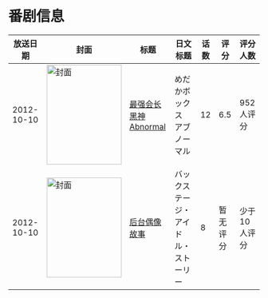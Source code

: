 # 番剧信息

|放送日期|封面|标题|日文标题|话数|评分|评分人数|
|---|---|---|---|---|---|---|
|2012-10-10|<img src="//lain.bgm.tv/pic/cover/c/a0/26/42741_ipkTo.jpg" alt="封面" style="width:150px;height:200px;object-fit:cover;">|[最强会长黑神 Abnormal](https://bangumi.tv/subject/42741)|めだかボックス アブノーマル|12|6.5|952人评分|
|2012-10-10|<img src="//lain.bgm.tv/pic/cover/c/0e/80/105168_ZKN5w.jpg" alt="封面" style="width:150px;height:200px;object-fit:cover;">|[后台偶像故事](https://bangumi.tv/subject/105168)|バックステージ・アイドル・ストーリー|8|暂无评分|少于10人评分|
